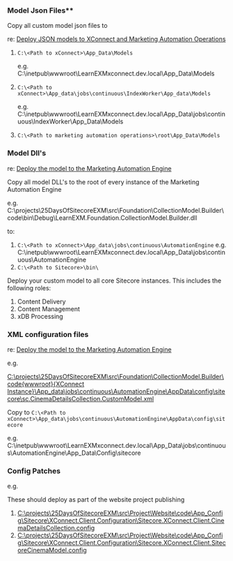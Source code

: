 ### Model Json Files**
  
Copy all custom model json files to

re: [Deploy JSON models to XConnect and Marketing Automation Operations ](https://doc.sitecore.com/developers/90/sitecore-experience-platform/en/deploy-a-custom-model.html#idp16829_body)

1. `C:\<Path to xConnect>\App_Data\Models` 
    
    e.g. C:\inetpub\wwwroot\LearnEXMxconnect.dev.local\App_Data\Models

2. `C:\<Path to xConnect>\App_data\jobs\continuous\IndexWorker\App_data\Models`

    e.g. C:\inetpub\wwwroot\LearnEXMxconnect.dev.local\App_Data\jobs\continuous\IndexWorker\App_Data\Models


3. `C:\<Path to marketing automation operations>\root\App_Data\Models`


### Model Dll's

re: [Deploy the model to the Marketing Automation Engine](https://doc.sitecore.com/developers/90/sitecore-experience-platform/en/deploy-a-custom-model.html#idp16850_body)

Copy all model DLL's to the root of every instance of the Marketing Automation Engine
 
e.g. C:\projects\25DaysOfSitecoreEXM\src\Foundation\CollectionModel.Builder\code\bin\Debug\LearnEXM.Foundation.CollectionModel.Builder.dll

to: 
1. `C:\<Path to xConnect>\App_data\jobs\continuous\AutomationEngine` 
    e.g.  C:\inetpub\wwwroot\LearnEXMxconnect.dev.local\App_Data\jobs\continuous\AutomationEngine
2. `C:\<Path to Sitecore>\bin\`

    
 Deploy your custom model to all core Sitecore instances. This includes the following roles:
 1. Content Delivery
 2. Content Management
 3. xDB Processing



### XML configuration files

re: [Deploy the model to the Marketing Automation Engine](https://doc.sitecore.com/developers/90/sitecore-experience-platform/en/deploy-a-custom-model.html#idp16850_body)

e.g. 

[C:\projects\25DaysOfSitecoreEXM\src\Foundation\CollectionModel.Builder\code\{wwwroot}\{XConnect Instance}\App_data\jobs\continuous\AutomationEngine\AppData\config\sitecore\sc.CinemaDetailsCollection.CustomModel.xml](C:\projects\25DaysOfSitecoreEXM\src\Foundation\CollectionModel.Builder\code\{wwwroot}\XConnectInstance\App_data\jobs\continuous\AutomationEngine\AppData\config\sitecore\sc.CinemaDetailsCollection.CustomModel.xml)


Copy to `C:\<Path to xConnect>\App_data\jobs\continuous\AutomationEngine\AppData\config\sitecore` 

e.g. C:\inetpub\wwwroot\LearnEXMxconnect.dev.local\App_Data\jobs\continuous\AutomationEngine\App_Data\Config\sitecore


### Config Patches
e.g. 

These should deploy as part of the website project publishing 

1. [C:\projects\25DaysOfSitecoreEXM\src\Project\Website\code\App_Config\Sitecore\XConnect.Client.Configuration\Sitecore.XConnect.Client.CinemaDetailsCollection.config](C:\projects\25DaysOfSitecoreEXM\src\Project\Website\code\App_Config\Sitecore\XConnect.Client.Configuration\Sitecore.XConnect.Client.CinemaDetailsCollection.config)
2. [C:\projects\25DaysOfSitecoreEXM\src\Project\Website\code\App_Config\Sitecore\XConnect.Client.Configuration\Sitecore.XConnect.Client.SitecoreCinemaModel.config](C:\projects\25DaysOfSitecoreEXM\src\Project\Website\code\App_Config\Sitecore\XConnect.Client.Configuration\Sitecore.XConnect.Client.SitecoreCinemaModel.config)